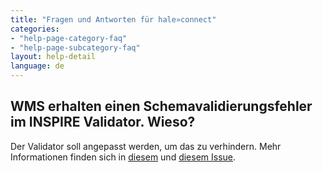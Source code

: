 ```yaml
---
title: "Fragen und Antworten für hale»connect"
categories:
- "help-page-category-faq"
- "help-page-subcategory-faq"
layout: help-detail
language: de
---
```


<h2>WMS erhalten einen Schemavalidierungsfehler im INSPIRE Validator. Wieso?</h2>

Der Validator soll angepasst werden, um das zu verhindern. Mehr Informationen finden sich in 
<a href="https://github.com/INSPIRE-MIF/helpdesk/issues/24"> diesem</a> und <a href="https://github.com/INSPIRE-MIF/helpdesk-validator/issues/616"> diesem Issue</a>.
